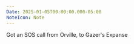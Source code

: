 ```yaml
---
Date: 2025-01-05T00:00:00.000-05:00
NoteIcon: Note
---
```

Got an SOS call from Orville, to Gazer's Expanse
